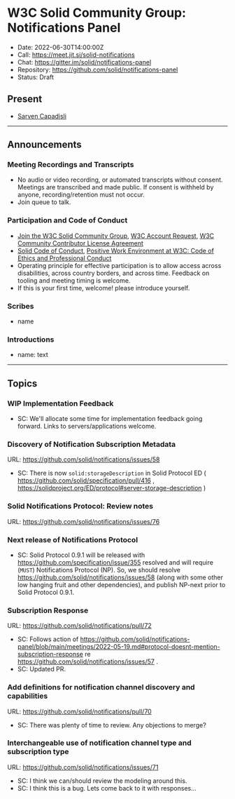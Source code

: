 # W3C Solid Community Group: Notifications Panel

* Date: 2022-06-30T14:00:00Z
* Call: https://meet.jit.si/solid-notifications
* Chat: https://gitter.im/solid/notifications-panel
* Repository: https://github.com/solid/notifications-panel
* Status: Draft


## Present
* [Sarven Capadisli](https://csarven.ca/#i)

---

## Announcements

### Meeting Recordings and Transcripts
* No audio or video recording, or automated transcripts without consent. Meetings are transcribed and made public. If consent is withheld by anyone, recording/retention must not occur.
* Join queue to talk.


### Participation and Code of Conduct
* [Join the W3C Solid Community Group](https://www.w3.org/community/solid/join), [W3C Account Request](http://www.w3.org/accounts/request), [W3C Community Contributor License Agreement](https://www.w3.org/community/about/agreements/cla/)
* [Solid Code of Conduct](https://github.com/solid/process/blob/main/code-of-conduct.md), [Positive Work Environment at W3C: Code of Ethics and Professional Conduct](https://www.w3.org/Consortium/cepc/)
* Operating principle for effective participation is to allow access across disabilities, across country borders, and across time. Feedback on tooling and meeting timing is welcome.
* If this is your first time, welcome! please introduce yourself.


### Scribes
* name

### Introductions

* name: text

---

## Topics

### WIP Implementation Feedback
* SC: We'll allocate some time for implementation feedback going forward. Links to servers/applications welcome.


### Discovery of Notification Subscription Metadata
URL: https://github.com/solid/notifications/issues/58

* SC: There is now `solid:storageDescription` in Solid Protocol ED ( https://github.com/solid/specification/pull/416 , https://solidproject.org/ED/protocol#server-storage-description )



### Solid Notifications Protocol: Review notes
URL: https://github.com/solid/notifications/issues/76


### Next release of Notifications Protocol
* SC: Solid Protocol 0.9.1 will be released with https://github.com/specification/issue/355 resolved and will require (`MUST`) Notifications Protocol (NP). So, we should resolve https://github.com/solid/notifications/issues/58 (along with some other low hanging fruit and other dependencies), and publish NP-next prior to Solid Protocol 0.9.1.


### Subscription Response
URL: https://github.com/solid/notifications/pull/72

* SC: Follows action of https://github.com/solid/notifications-panel/blob/main/meetings/2022-05-19.md#protocol-doesnt-mention-subscription-response re https://github.com/solid/notifications/issues/57 .
* SC: Updated PR.


### Add definitions for notification channel discovery and capabilities
URL: https://github.com/solid/notifications/pull/70

* SC: There was plenty of time to review. Any objections to merge?


### Interchangeable use of notification channel type and subscription type
URL: https://github.com/solid/notifications/issues/71

* SC: I think we can/should review the modeling around this.
* SC: I think this is a bug. Lets come back to it with responses...
